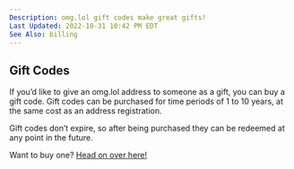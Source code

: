 ```yaml
---
Description: omg.lol gift codes make great gifts!
Last Updated: 2022-10-31 10:42 PM EDT
See Also: billing
---
```


## Gift Codes

If you’d like to give an omg.lol address to someone as a gift, you can buy a gift code. Gift codes can be purchased for time periods of 1 to 10 years, at the same cost as an address registration.

Gift codes don’t expire, so after being purchased they can be redeemed at any point in the future.

Want to buy one? <a href="https://home.omg.lol/gift">Head on over here!</a>